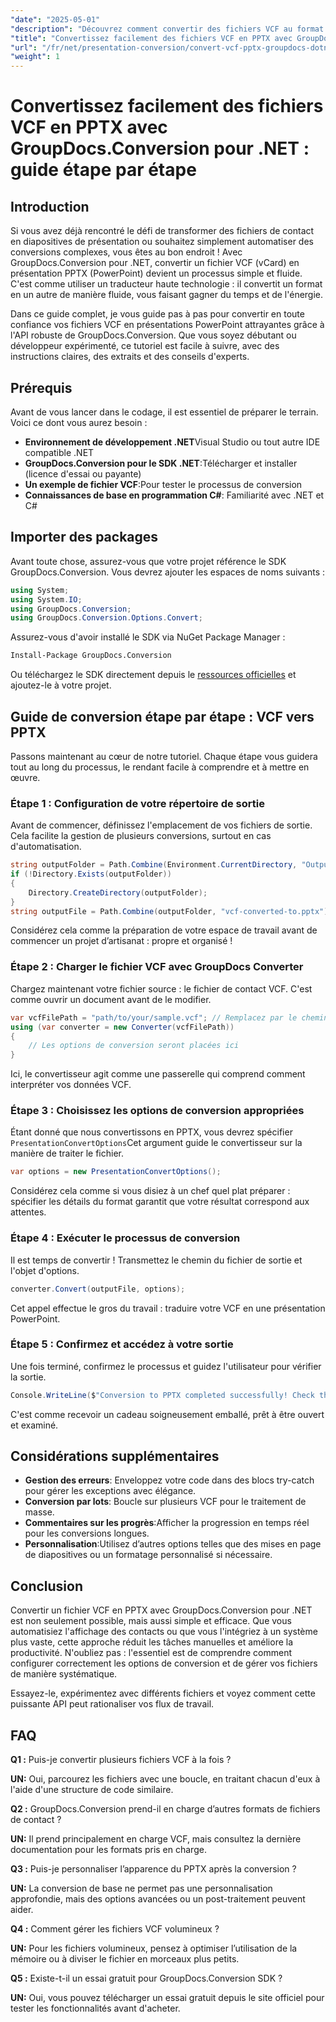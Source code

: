```yaml
---
"date": "2025-05-01"
"description": "Découvrez comment convertir des fichiers VCF au format PPTX avec GroupDocs.Conversion pour .NET. Ce guide étape par étape couvre la configuration, la conversion et l'intégration dans vos applications."
"title": "Convertissez facilement des fichiers VCF en PPTX avec GroupDocs.Conversion pour .NET &#58; un guide étape par étape"
"url": "/fr/net/presentation-conversion/convert-vcf-pptx-groupdocs-dotnet/"
"weight": 1
---
```


# Convertissez facilement des fichiers VCF en PPTX avec GroupDocs.Conversion pour .NET : guide étape par étape

## Introduction

Si vous avez déjà rencontré le défi de transformer des fichiers de contact en diapositives de présentation ou souhaitez simplement automatiser des conversions complexes, vous êtes au bon endroit ! Avec GroupDocs.Conversion pour .NET, convertir un fichier VCF (vCard) en présentation PPTX (PowerPoint) devient un processus simple et fluide. C'est comme utiliser un traducteur haute technologie : il convertit un format en un autre de manière fluide, vous faisant gagner du temps et de l'énergie. 

Dans ce guide complet, je vous guide pas à pas pour convertir en toute confiance vos fichiers VCF en présentations PowerPoint attrayantes grâce à l'API robuste de GroupDocs.Conversion. Que vous soyez débutant ou développeur expérimenté, ce tutoriel est facile à suivre, avec des instructions claires, des extraits et des conseils d'experts.


## Prérequis

Avant de vous lancer dans le codage, il est essentiel de préparer le terrain. Voici ce dont vous aurez besoin :

- **Environnement de développement .NET**Visual Studio ou tout autre IDE compatible .NET
- **GroupDocs.Conversion pour le SDK .NET**:Télécharger et installer (licence d'essai ou payante)
- **Un exemple de fichier VCF**:Pour tester le processus de conversion
- **Connaissances de base en programmation C#**: Familiarité avec .NET et C#


## Importer des packages

Avant toute chose, assurez-vous que votre projet référence le SDK GroupDocs.Conversion. Vous devrez ajouter les espaces de noms suivants :

```csharp
using System;
using System.IO;
using GroupDocs.Conversion;
using GroupDocs.Conversion.Options.Convert;
```

Assurez-vous d'avoir installé le SDK via NuGet Package Manager :

```bash
Install-Package GroupDocs.Conversion
```

Ou téléchargez le SDK directement depuis le [ressources officielles](https://releases.groupdocs.com/conversion/net/) et ajoutez-le à votre projet.


## Guide de conversion étape par étape : VCF vers PPTX

Passons maintenant au cœur de notre tutoriel. Chaque étape vous guidera tout au long du processus, le rendant facile à comprendre et à mettre en œuvre.


### Étape 1 : Configuration de votre répertoire de sortie

Avant de commencer, définissez l'emplacement de vos fichiers de sortie. Cela facilite la gestion de plusieurs conversions, surtout en cas d'automatisation.

```csharp
string outputFolder = Path.Combine(Environment.CurrentDirectory, "Output");
if (!Directory.Exists(outputFolder))
{
    Directory.CreateDirectory(outputFolder);
}
string outputFile = Path.Combine(outputFolder, "vcf-converted-to.pptx");
```

Considérez cela comme la préparation de votre espace de travail avant de commencer un projet d’artisanat : propre et organisé !


### Étape 2 : Charger le fichier VCF avec GroupDocs Converter

Chargez maintenant votre fichier source : le fichier de contact VCF. C'est comme ouvrir un document avant de le modifier.

```csharp
var vcfFilePath = "path/to/your/sample.vcf"; // Remplacez par le chemin de votre fichier source
using (var converter = new Converter(vcfFilePath))
{
    // Les options de conversion seront placées ici
}
```

Ici, le convertisseur agit comme une passerelle qui comprend comment interpréter vos données VCF.


### Étape 3 : Choisissez les options de conversion appropriées

Étant donné que nous convertissons en PPTX, vous devrez spécifier `PresentationConvertOptions`Cet argument guide le convertisseur sur la manière de traiter le fichier.

```csharp
var options = new PresentationConvertOptions();
```

Considérez cela comme si vous disiez à un chef quel plat préparer : spécifier les détails du format garantit que votre résultat correspond aux attentes.


### Étape 4 : Exécuter le processus de conversion

Il est temps de convertir ! Transmettez le chemin du fichier de sortie et l'objet d'options.

```csharp
converter.Convert(outputFile, options);
```

Cet appel effectue le gros du travail : traduire votre VCF en une présentation PowerPoint.


### Étape 5 : Confirmez et accédez à votre sortie

Une fois terminé, confirmez le processus et guidez l'utilisateur pour vérifier la sortie.

```csharp
Console.WriteLine($"Conversion to PPTX completed successfully! Check the output at {outputFolder}");
```

C'est comme recevoir un cadeau soigneusement emballé, prêt à être ouvert et examiné.


## Considérations supplémentaires

- **Gestion des erreurs**: Enveloppez votre code dans des blocs try-catch pour gérer les exceptions avec élégance.
- **Conversion par lots**: Boucle sur plusieurs VCF pour le traitement de masse.
- **Commentaires sur les progrès**:Afficher la progression en temps réel pour les conversions longues.
- **Personnalisation**:Utilisez d’autres options telles que des mises en page de diapositives ou un formatage personnalisé si nécessaire.


## Conclusion

Convertir un fichier VCF en PPTX avec GroupDocs.Conversion pour .NET est non seulement possible, mais aussi simple et efficace. Que vous automatisiez l'affichage des contacts ou que vous l'intégriez à un système plus vaste, cette approche réduit les tâches manuelles et améliore la productivité. N'oubliez pas : l'essentiel est de comprendre comment configurer correctement les options de conversion et de gérer vos fichiers de manière systématique.

Essayez-le, expérimentez avec différents fichiers et voyez comment cette puissante API peut rationaliser vos flux de travail.


## FAQ

**Q1 :** Puis-je convertir plusieurs fichiers VCF à la fois ?  

**UN:** Oui, parcourez les fichiers avec une boucle, en traitant chacun d'eux à l'aide d'une structure de code similaire.

**Q2 :** GroupDocs.Conversion prend-il en charge d’autres formats de fichiers de contact ?  

**UN:** Il prend principalement en charge VCF, mais consultez la dernière documentation pour les formats pris en charge.

**Q3 :** Puis-je personnaliser l’apparence du PPTX après la conversion ?  

**UN:** La conversion de base ne permet pas une personnalisation approfondie, mais des options avancées ou un post-traitement peuvent aider.

**Q4 :** Comment gérer les fichiers VCF volumineux ?  

**UN:** Pour les fichiers volumineux, pensez à optimiser l’utilisation de la mémoire ou à diviser le fichier en morceaux plus petits.

**Q5 :** Existe-t-il un essai gratuit pour GroupDocs.Conversion SDK ?  

**UN:** Oui, vous pouvez télécharger un essai gratuit depuis le site officiel pour tester les fonctionnalités avant d'acheter.
